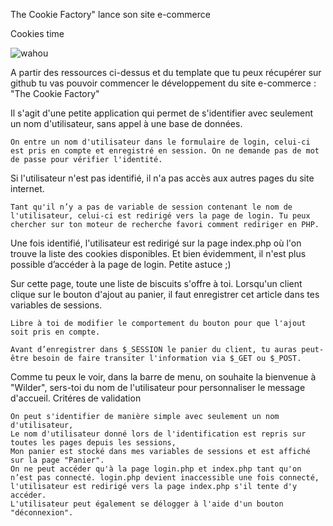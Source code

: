 The Cookie Factory" lance son site e-commerce

Cookies time

<img src="https://media.giphy.com/media/xUA7aPf8kouyzgbOXC/giphy.gif" alt="wahou">

A partir des ressources ci-dessus et du template que tu peux récupérer sur github tu vas pouvoir commencer le développement du site e-commerce : "The Cookie Factory"

Il s'agit d'une petite application qui permet de s'identifier avec seulement un nom d'utilisateur, sans appel à une base de données.

    On entre un nom d'utilisateur dans le formulaire de login, celui-ci est pris en compte et enregistré en session. On ne demande pas de mot de passe pour vérifier l'identité.

Si l'utilisateur n'est pas identifié, il n'a pas accès aux autres pages du site internet.

    Tant qu'il n’y a pas de variable de session contenant le nom de l'utilisateur, celui-ci est redirigé vers la page de login. Tu peux chercher sur ton moteur de recherche favori comment rediriger en PHP.

Une fois identifié, l'utilisateur est redirigé sur la page index.php où l'on trouve la liste des cookies disponibles. Et bien évidemment, il n'est plus possible d’accéder à la page de login. Petite astuce ;)

Sur cette page, toute une liste de biscuits s'offre à toi. Lorsqu'un client clique sur le bouton d'ajout au panier, il faut enregistrer cet article dans tes variables de sessions.

    Libre à toi de modifier le comportement du bouton pour que l'ajout soit pris en compte.

    Avant d’enregistrer dans $_SESSION le panier du client, tu auras peut-être besoin de faire transiter l'information via $_GET ou $_POST.

Comme tu peux le voir, dans la barre de menu, on souhaite la bienvenue à "Wilder", sers-toi du nom de l'utilisateur pour personnaliser le message d'accueil.
Critéres de validation

    On peut s'identifier de manière simple avec seulement un nom d'utilisateur,
    Le nom d'utilisateur donné lors de l'identification est repris sur toutes les pages depuis les sessions,
    Mon panier est stocké dans mes variables de sessions et est affiché sur la page "Panier".
    On ne peut accéder qu'à la page login.php et index.php tant qu'on n’est pas connecté. login.php devient inaccessible une fois connecté, l'utilisateur est redirigé vers la page index.php s'il tente d'y accéder.
    L'utilisateur peut également se délogger à l'aide d'un bouton "déconnexion".

